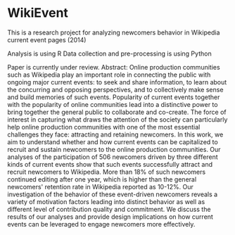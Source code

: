 # WikiEvent
This is a research project for analyzing newcomers behavior in Wikipedia current event pages (2014)

Analysis is using R
Data collection and pre-processing is using Python

Paper is currently under review.
Abstract: Online production communities such as Wikipedia play an important role in connecting the public with ongoing major current events: to seek and share information, to learn about the concurring and opposing perspectives, and to collectively make sense and build memories of such events. Popularity of current events together with the popularity of online communities lead into a distinctive power to bring together the general public to collaborate and co-create. The force of interest in capturing what draws the attention of the society can particularly help online production communities with one of the most essential challenges they face: attracting and retaining newcomers. In this work, we aim to understand whether and how current events can be capitalized to recruit and sustain newcomers to the online production communities. Our analyses of the participation of 506 newcomers driven by three different kinds of current events show that such events successfully attract and recruit newcomers to Wikipedia. More than 18% of such newcomers continued editing after one year, which is higher than the general newcomers' retention rate in Wikipedia reported as 10-12%. Our investigation of the behavior of these event-driven newcomers reveals a variety of motivation factors leading into distinct behavior as well as different level of contribution quality and commitment. We discuss the results of our analyses and provide design implications on how current events can be leveraged to engage newcomers more effectively.

